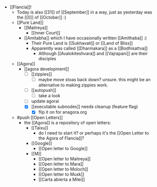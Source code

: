 - [[Flancia]]!
  - Today is also [[31]] of [[September]] in a way, just as yesterday was the [[0]] of [[October]] :)
  - [[Pure Land]]
    - [[Maitreya]]
      - [[Inner Court]]
    - [[Amitabha]] which I have occasionally written [[Amithaba]] :)
      - Their Pure Land is [[Sukhavati]] or [[Land of Bliss]]
      - Apparently was called [[Dharmakara]] as a [[Bodhisattva]]
        - Although [[Avalokiteshvara]] and [[Vajrapani]] are their disciples
  - [[Agora]]
    - [[agora development]]
      - [ ] [[zippies]]
        - [ ] maybe move stoas back down? unsure. this might be an alternative to making zippies work.
      - [ ] [[autopush]]
        - [ ] take a look
      - [ ] update agorai
      - [x] [[executable subnodes]] needs cleanup (feature flag)
        - [x] flip it on for anagora.org
  - #push [[Open Letters]]
    - the [[Agora]] is a repository of open letters:
      - [[Taixu]]
        - do I need to start it? or perhaps it's the [[Open Letter to the Agora of Flancia]]?
      - [[Google]]
        - [[Open letter to Google]]
      - [[M]]
        - [[Open letter to Maitreya]]
        - [[Open letter to Mara]]
        - [[Open letter to Moloch]]
        - [[Open letter to Musk]]
        - [[Carta abierta a Milei]]

